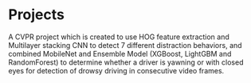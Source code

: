 # Projects
A CVPR project which is created to use HOG feature extraction and Multilayer stacking CNN to detect 7 different distraction behaviors, and combined MobileNet and Ensemble Model (XGBoost, LightGBM and RandomForest) to determine whether a driver is yawning or with closed eyes for detection of drowsy driving in consecutive video frames.
